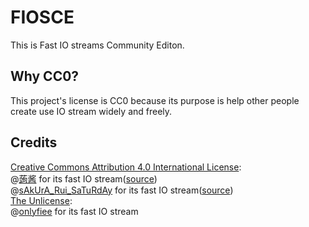 # FIOSCE
This is Fast IO streams Community Editon.
## Why CC0?
This project's license is CC0 because its purpose is help other people create use IO stream widely and freely.
## Credits
[Creative Commons Attribution 4.0 International License](https://creativecommons.org/licenses/by/4.0/):  
@[蒟酱](https://www.luogu.com.cn/user/310818) for its fast IO stream([source](https://githubfast.com/g1thubhack3r/FIOSCE/blob/master/src/%E8%92%9F%E9%85%B1.h))  
@[sAkUrA_Rui_SaTuRdAy](https://www.luogu.com.cn/user/852881) for its fast IO stream([source](https://githubfast.com/g1thubhack3r/FIOSCE/blob/master/src/sAkUrA_Rui_SaTuRdAy.h))  
[The Unlicense](https://unlicense.org/):  
@[onlyfiee](https://www.luogu.com.cn/user/826691) for its fast IO stream
